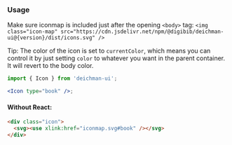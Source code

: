 ### Usage

Make sure iconmap is included just after the opening `<body>` tag:
`<img class="icon-map" src="https://cdn.jsdelivr.net/npm/@digibib/deichman-ui@{version}/dist/icons.svg" />`

Tip: The color of the icon is set to `currentColor`, which means you can control it by just setting `color` to whatever you want in the parent container. It will revert to the body color.

```jsx
import { Icon } from 'deichman-ui';

<Icon type="book" />;
```

#### Without React:

```html
<div class="icon">
  <svg><use xlink:href="iconmap.svg#book" /></svg>
</div>
```
